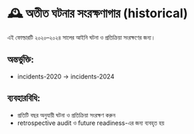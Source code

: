 # 🕰️ অতীত ঘটনার সংরক্ষণাগার (historical)

এই ফোল্ডারটি ২০২০–২০২৪ সালের আইনি ঘটনা ও প্রতিক্রিয়া সংরক্ষণের জন্য।

## অন্তর্ভুক্তি:
- incidents-2020 → incidents-2024

## ব্যবহারবিধি:
- প্রতিটি বছর অনুযায়ী ঘটনা ও প্রতিক্রিয়া সংরক্ষণ করুন
- retrospective audit ও future readiness-এর জন্য ব্যবহৃত হয়

